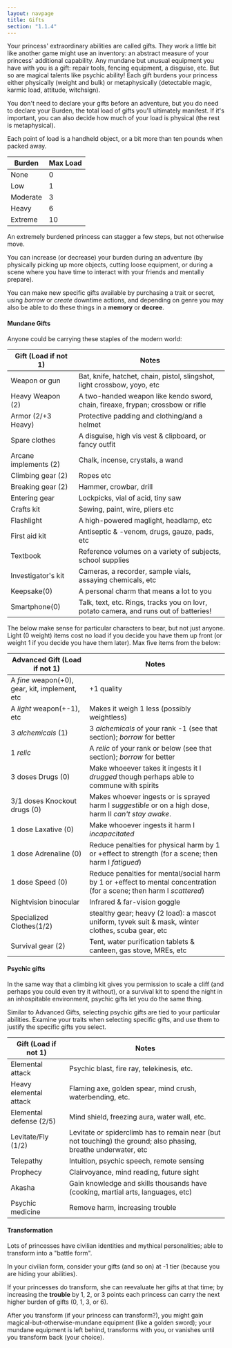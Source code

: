 ```yaml
---
layout: navpage
title: Gifts
section: "1.1.4"
---
```


Your princess' extraordinary abilities are called gifts.
They work a little bit like another game might use an inventory: an abstract measure of your princess' additional capability.
Any mundane but unusual equipment you have with you is a gift: repair tools, fencing equipment, a disguise, etc.
But so are magical talents like psychic ability!
Each gift burdens your princess either physically (weight and bulk) or metaphysically (detectable magic, karmic load, attitude, witchsign).

You don't need to declare your gifts before an adventure, but you do need to declare your Burden, the total load of gifts you'll ultimately manifest. If it's important, you can also decide how much of your load is physical (the rest is metaphysical).

Each point of load is a handheld object, or a bit more than ten pounds when packed away.

| Burden | Max Load |
|--------|----------|
| None   | 0        |
| Low    | 1        |
| Moderate | 3      |
| Heavy  | 6        |
| Extreme | 10      |

An extremely burdened princess can stagger a few steps, but not otherwise move.

You can increase (or decrease) your burden during an adventure (by physically picking up more objects, cutting loose equipment, or during a scene where you have time to interact with your friends and mentally prepare).

You can make new specific gifts available by purchasing a trait or secret, using _borrow_ or _create_ downtime actions, and depending on genre you may also be able to do these things in a **memory** or **decree**.

#### Mundane Gifts

Anyone could be carrying these staples of the modern world:

| Gift (Load if not 1) | Notes |
|----------------------|-------|
| Weapon or gun        | Bat, knife, hatchet, chain, pistol, slingshot, light crossbow, yoyo, etc |
| Heavy Weapon (2)     | A two-handed weapon like kendo sword, chain, fireaxe, frypan; crossbow or rifle |
| Armor (2/+3 Heavy)   | Protective padding and clothing/and a helmet |
| Spare clothes        | A disguise, high vis vest & clipboard, or fancy outfit |
| Arcane implements (2) | Chalk, incense, crystals, a wand |
| Climbing gear (2)    | Ropes etc |
| Breaking gear (2)    | Hammer, crowbar, drill |
| Entering gear        | Lockpicks, vial of acid, tiny saw |
| Crafts kit           | Sewing, paint, wire, pliers etc |
| Flashlight           | A high-powered maglight, headlamp, etc |
| First aid kit        | Antiseptic & -venom, drugs, gauze, pads, etc |
| Textbook             | Reference volumes on a variety of subjects, school supplies |
| Investigator's kit   | Cameras, a recorder, sample vials, assaying chemicals, etc |
| Keepsake(0)          | A personal charm that means a lot to you |
| Smartphone(0)        | Talk, text, etc. Rings, tracks you on lovr, potato camera, and runs out of batteries! |

The below make sense for particular characters to bear, but not just anyone.
Light (0 weight) items cost no load if you decide you have them up front (or weight 1 if you decide you have them later).
Max five items from the below:

| Advanced Gift (Load if not 1) | Notes |
|-------------------------------|-------|
| A _fine_ weapon(+0), gear, kit, implement, etc | +1 quality |
| A _light_ weapon(+-1), etc | Makes it weigh 1 less (possibly weightless) |
| 3 _alchemicals_ (1) | 3 _alchemicals_ of your rank -1 (see that section); _borrow_ for better |
| 1 _relic_           | A _relic_ of your rank or below (see that section); _borrow_ for better |
| 3 doses Drugs (0)    | Make whoeever takes it ingests it I _drugged_ though perhaps able to commune with spirits |
| 3/1 doses Knockout drugs (0)   | Makes whoever ingests or is sprayed harm I _suggestible_ or on a high dose, harm II _can't stay awake_. |
| 1 dose Laxative (0)  | Make whooever ingests it harm I _incapacitated_ |
| 1 dose Adrenaline (0) | Reduce penalties for physical harm by 1 or +effect to strength (for a scene; then harm I _fatigued_) |
| 1 dose Speed (0)     | Reduce penalties for mental/social harm by 1 or +effect to mental concentration (for a scene; then harm I _scattered_) |
| Nightvision binocular | Infrared & far-vision goggle |
| Specialized Clothes(1/2) | stealthy gear; heavy (2 load): a mascot uniform, tyvek suit & mask, winter clothes, scuba gear, etc |
| Survival gear (2)    | Tent, water purification tablets & canteen, gas stove, MREs, etc |

#### Psychic gifts

In the same way that a climbing kit gives you permission to scale a cliff (and perhaps you could even try it without), or a survival kit to spend the night in an inhospitable environment, psychic gifts let you do the same thing.

Similar to Advanced Gifts, selecting psychic gifts are tied to your particular abilities.
Examine your traits when selecting specific gifts, and use them to justify the specific gifts you select.

| Gift (Load if not 1) | Notes |
|----------------------|-------|
| Elemental attack     | Psychic blast, fire ray, telekinesis, etc. |
| Heavy elemental attack | Flaming axe, golden spear, mind crush, waterbending, etc. |
| Elemental defense (2/5) | Mind shield, freezing aura, water wall, etc. |
| Levitate/Fly (1/2)     | Levitate or spiderclimb has to remain near (but not touching) the ground; also phasing, breathe underwater, etc |
| Telepathy            | Intuition, psychic speech, remote sensing |
| Prophecy             | Clairvoyance, mind reading, future sight |
| Akasha               | Gain knowledge and skills thousands have (cooking, martial arts, languages, etc) |
| Psychic medicine     | Remove harm, increasing trouble |

#### Transformation

Lots of princesses have civilian identities and mythical personalities; able to transform into a "battle form".

In your civilian form, consider your gifts (and so on) at -1 tier (because you are hiding your abilities).

If your princesses do transform, she can reevaluate her gifts at that time; by increasing the **trouble** by 1, 2, or 3 points each princess can carry the next higher burden of gifts (0, 1, 3, or 6).

After you transform (if your princess can transform?), you might gain magical-but-otherwise-mundane equipment (like a golden sword); your mundane equipment is left behind, transforms with you, or vanishes until you transform back (your choice).